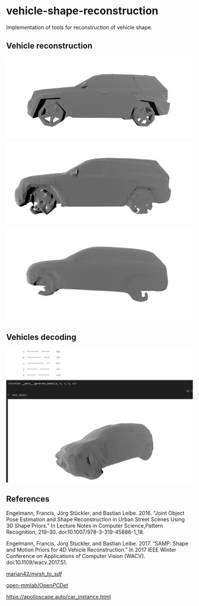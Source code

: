 # vehicle-shape-reconstruction

Implementation of tools for reconstruction of vehicle shape.

## Vehicle reconstruction

![image-20240307114153371](README.assets/image-20240307114153371.png)

![image-20240307114202770](README.assets/image-20240307114202770.png)

![image-20240307114218694](README.assets/image-20240307114218694.png)

## Vehicles decoding

![image-20240307114415736](README.assets/image-20240307114415736.png)

## References

Engelmann, Francis, Jörg Stückler, and Bastian Leibe. 2016. “Joint Object Pose Estimation and Shape Reconstruction in Urban Street Scenes Using 3D Shape Priors.” In Lecture Notes in Computer Science,Pattern Recognition, 219–30. doi:10.1007/978-3-319-45886-1_18.

Engelmann, Francis, Jorg Stuckler, and Bastian Leibe. 2017. “SAMP: Shape and Motion Priors for 4D Vehicle Reconstruction.” In 2017 IEEE Winter Conference on Applications of Computer Vision (WACV). doi:10.1109/wacv.2017.51.

[marian42/*mesh_to_sdf*](https://github.com/marian42/mesh_to_sdf)

[open-mmlab/Open*PCDet*](https://github.com/open-mmlab/OpenPCDet)

https://apolloscape.auto/car_instance.html
